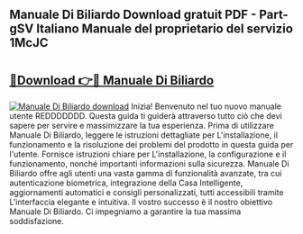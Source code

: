 ## Manuale Di Biliardo Download gratuit PDF - Part-gSV Italiano Manuale del proprietario del servizio 1McJC

# <h2><a href="http://dfe07a.blite.top/?on=Manuale+Di+Biliardo">🔗Download 👉🔴 Manuale Di Biliardo</a></h2>

[![Manuale Di Biliardo download](https://i.imgur.com/lujVjoI.png)](http://dfe07a.blite.top/?on=Manuale+Di+Biliardo)
Inizia! Benvenuto nel tuo nuovo manuale utente REDDDDDDD. Questa guida ti guiderà attraverso tutto ciò che devi sapere per servire e massimizzare la tua esperienza. Prima di utilizzare Manuale Di Biliardo, leggere le istruzioni dettagliate per L'installazione, il funzionamento e la risoluzione dei problemi del prodotto in questa guida per l'utente. Fornisce istruzioni chiare per L'installazione, la configurazione e il funzionamento, nonché importanti informazioni sulla sicurezza. Manuale Di Biliardo offre agli utenti una vasta gamma di funzionalità avanzate, tra cui autenticazione biometrica, integrazione della Casa Intelligente, aggiornamenti automatici e consigli personalizzati, tutti accessibili tramite L'interfaccia elegante e intuitiva. Il vostro successo è il nostro obiettivo Manuale Di Biliardo. Ci impegniamo a garantire la tua massima soddisfazione.
